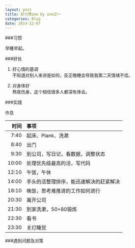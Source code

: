 ```yaml
---
layout: post
title: 好习惯one by one之一
categories: Blog
date: 2014-12-07
---
```


###习惯

早睡早起。

###好处

1. 好心情的基调  
不知道对别人来讲是如何，反正晚睡会导致我第二天情绪不佳。

2. 对身体好  
熬夜伤身，这个相信很多人都深有体会。

###实践

作息

|时间|事项|
|---:|:---|
|7:40|起床、Plank、洗漱|
|8:40|出门|
|9:30|到公司，写日记，看数据，调整状态|
|10:00|处理优先级最高的活，写代码|
|12:10|午饭，午休|
|14:00|手头的活整理排序，能迅速解决的赶紧解决|
|18:10|晚饭，思考难推进的工作如何进行|
|20:30|离开公司|
|21:30|到家洗漱，50+80锻炼|
|22:30|看书|
|23:30|关灯睡觉|

###遇到问题及对策
